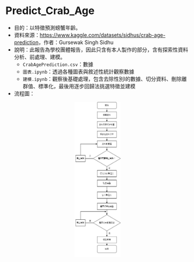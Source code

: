# Predict_Crab_Age

* 目的：以特徵預測螃蟹年齡。
* 資料來源：<https://www.kaggle.com/datasets/sidhus/crab-age-prediction>，作者：Gursewak Singh Sidhu
* 說明：此報告為學校團體報告，因此只含有本人製作的部分，含有探索性資料分析、前處理、建模。
  * `CrabAgePrediction.csv`：數據
  * `圖表.ipynb`：透過各種圖表與敘述性統計觀察數據
  * `建模.ipynb`：觀察後基礎處理，包含去除性別I的數據、切分資料、刪除離群值、標準化，最後用逐步回歸法挑選特徵並建模
* 流程圖：
<div align="center">
<img src=https://github.com/c1y1l1/Predict_Crab_Age/blob/main/image_rm/regression_presentation.jpg height="25%" width="25%">
</div>

